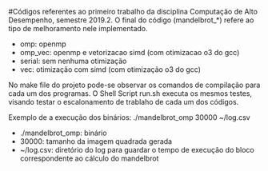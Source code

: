 #Códigos referentes ao primeiro trabalho da disciplina Computação de Alto Desempenho, semestre 2019.2.
O final do código (mandelbrot_*) refere ao tipo de melhoramento nele implementado. 
- omp: openmp
- omp_vec: openmp e vetorizacao simd (com otimizacao o3 do gcc)
- serial: sem nenhuma otimização
- vec: otimização com simd (com otimização o3 do gcc)

No make file do projeto pode-se observar os comandos de compilação para cada um dos programas.
O Shell Script run.sh executa os mesmos testes, visando testar o escalonamento de trablaho de cada um dos códigos.

Exemplo de a execução dos binários: ./mandelbrot_omp 30000 ~/log.csv 
- ./mandelbrot_omp: binário
- 30000: tamanho da imagem quadrada gerada
- ~/log.csv: diretório do log para guardar o tempo de execução do bloco correspondente ao cálculo do mandelbrot

